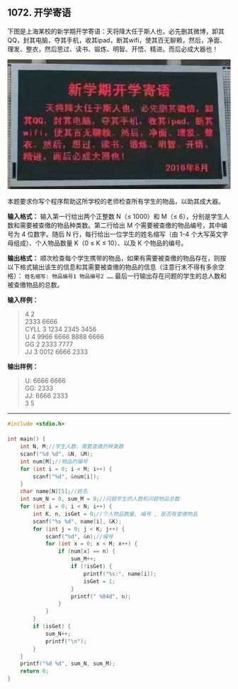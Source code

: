 ﻿## 1072. 开学寄语
下图是上海某校的新学期开学寄语：天将降大任于斯人也，必先删其微博，卸其QQ，封其电脑，夺其手机，收其ipad，断其wifi，使其百无聊赖，然后，净面、理发、整衣，然后思过、读书、锻炼、明智、开悟、精进。而后必成大器也！

![jiyu.JPG](/images/Basic1072.JPG)

本题要求你写个程序帮助这所学校的老师检查所有学生的物品，以助其成大器。

**输入格式：**
输入第一行给出两个正整数 N（≤ 1000）和 M（≤ 6），分别是学生人数和需要被查缴的物品种类数。第二行给出 M 个需要被查缴的物品编号，其中编号为 4 位数字。随后 N 行，每行给出一位学生的姓名缩写（由 1-4 个大写英文字母组成）、个人物品数量 K（0 ≤ K ≤ 10）、以及 K 个物品的编号。

**输出格式：**
顺次检查每个学生携带的物品，如果有需要被查缴的物品存在，则按以下格式输出该生的信息和其需要被查缴的物品的信息（注意行末不得有多余空格）：
`姓名缩写: 物品编号1 物品编号2 ……`
最后一行输出存在问题的学生的总人数和被查缴物品的总数。

**输入样例：**
>4 2  
2333 6666  
CYLL 3 1234 2345 3456  
U 4 9966 6666 8888 6666  
GG 2 2333 7777  
JJ 3 0012 6666 2333  

**输出样例：**
>U: 6666 6666  
GG: 2333  
JJ: 6666 2333  
3 5  

---

```c
#include <stdio.h>

int main() {
	int N, M;//学生人数，需要查缴的种类数 
	scanf("%d %d", &N, &M);
	int num[M];//物品的编号
	for (int i = 0; i < M; i++) {
		scanf("%d", &num[i]);
	}
	char name[N][5];//姓名 
	int sum_N = 0, sum_M = 0;//问题学生的人数和问题物品总数 
	for (int i = 0; i < N; i++) {
		int K, n, isGet = 0;//个人物品数量, 编号 , 是否有查缴物品 
		scanf("%s %d", name[i], &K);
		for (int j = 0; j < K; j++) {
			scanf("%d", &n);//编号 
			for (int x = 0; x < M; x++) {
				if (num[x] == n) {
					sum_M++;
					if (!isGet) {
						printf("%s:", name[i]);
						isGet = 1;
					}
					printf(" %04d", n);
				}
			}
		}
		if (isGet) {
			sum_N++; 
			printf("\n");
		}
	}
	printf("%d %d", sum_N, sum_M);
	return 0;
}
```